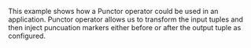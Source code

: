 This example shows how a Punctor operator could be used in an application. Punctor operator allows us to transform the input tuples and then inject puncuation markers either before or after the output tuple as configured.

